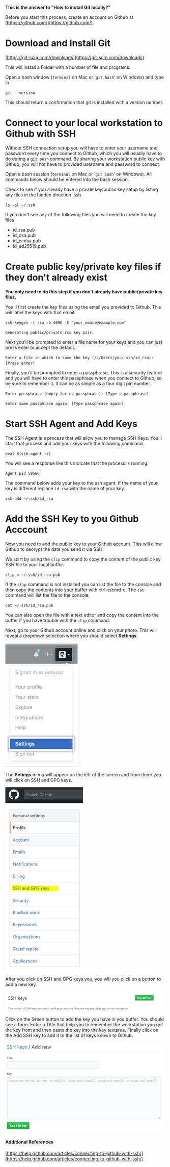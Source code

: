 **This is the answer to "How to install Git locally?"**

Before you start this process, create an account on Github at[ ](https://github.com/)[https://github.com/](https://github.com/).

# Download and Install Git

[https://git-scm.com/downloads](https://git-scm.com/downloads)

This will install a Folder with a number of file and programs.

Open a bash window \(`terminal` on Mac or '`git bash`' on Windows\) and type in

`git --version`

This should return a confirmation that git is installed with a version number.

# Connect to your local workstation to Github with SSH

Without SSH connection setup you will have to enter your username and password every time you connect to Github, which you will usually have to do during a `git push`  command.  By sharing your workstation public key with Github, you will not have to provided username and password to connect.

Open a bash session \(`terminal` on Mac or '`git bash`' on Windows\).  All commands below should be entered into the bash session.

Check to see if you already have a private key/public key setup by listing any files in the hidden direction .ssh.

`ls -al ~/.ssh`

If you don't see any of the following files you will need to create  the key files

* id\_rsa.pub
* id\_dsa.pub
* id\_ecdsa.pub
* id\_ed25519.pub

# Create public key/private key files if they don't already exist

**You only need to do this step if you don't already have public/private key files.**

You ll first create the key files using the email you provided to Github.  This will label the keys with that  email.

`ssh-keygen -t rsa -b 4096 -C "your_email@example.com"`

`Generating public/private rsa key pair.`

Next you'll be prompted to enter a file name for your keys and you can just press enter to accept the default.

`Enter a file in which to save the key (/c/Users/you/.ssh/id_rsa):[Press enter]`

Finally, you'll be prompted to enter a passphrase.  This is a security feature and you will have to enter this passphrase when you connect to Github, so be sure to remember it.  It can be as simple as a four digit pin number.

`Enter passphrase (empty for no passphrase): [Type a passphrase]`

`Enter same passphrase again: [Type passphrase again]`

# Start SSH Agent and Add Keys

The SSH Agent is a process that will allow you to manage SSH Keys.  You'll start that process and add your keys with the following command.

`eval $(ssh-agent -s)`

You will see a response like this indicate that the process is running.

`Agent pid 59566`

The command below adds your key to the ssh agent.  If the name of your key is different replace `id_rsa` with the name of your key.

`ssh-add ~/.ssh/id_rsa`

# Add the SSH Key to you Github Acccount

Now you need to add the public key to your Github account.  This will allow Github to decrypt the data you send it via SSH.

We start by using the `clip` command to copy the content of the public key SSH file to your local buffer.

`clip < ~/.ssh/id_rsa.pub`

If the `clip` command is not installed you can list the file to the console and then copy the contents into your buffer with ctrl-c/cmd-c.  The `cat` command will list the file to the console.

`cat ~/.ssh/id_rsa.pub`

You can also open the file with a text editor and copy the content into the buffer if you have trouble with the `clip` command.

Next, go to your Github account online and click on your photo.  This will reveal a dropdown selection where you should select **Settings**.

![](/assets/settings-github.PNG)

The **Setings** menu will appear on the left of the screen and from there you will click on SSH and GPG keys.

![](/assets/settings-github-2.PNG)

After you click on SSH and GPG keys you, you will you click on a button to add a new key.

![](/assets/ssh-key-add.PNG)

Click on the Green button to add the key you have in you buffer.  You should see a form. Enter a Title that help you to remember the workstation you got the key from and then paste the key into the key textarea.  Finally click on the Add SSH key to add it to the list of keys known to Github.

![](/assets/ssh-key-add-2.PNG)

#### Additional References

[https://help.github.com/articles/connecting-to-github-with-ssh/](https://help.github.com/articles/connecting-to-github-with-ssh/)

